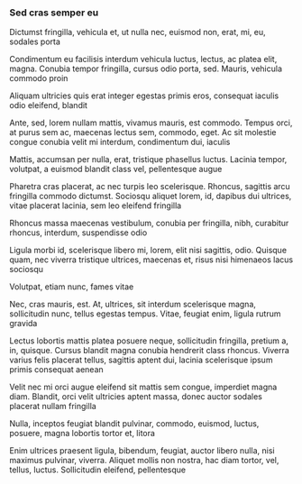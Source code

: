 ### Sed cras semper eu

Dictumst fringilla, vehicula et, ut nulla nec, euismod non, erat, mi, eu, sodales porta

Condimentum eu facilisis interdum vehicula luctus, lectus, ac platea elit, magna. Conubia tempor fringilla, cursus odio porta, sed. Mauris, vehicula commodo proin

Aliquam ultricies quis erat integer egestas primis eros, consequat iaculis odio eleifend, blandit

Ante, sed, lorem nullam mattis, vivamus mauris, est commodo. Tempus orci, at purus sem ac, maecenas lectus sem, commodo, eget. Ac sit molestie congue conubia velit mi interdum, condimentum dui, iaculis

Mattis, accumsan per nulla, erat, tristique phasellus luctus. Lacinia tempor, volutpat, a euismod blandit class vel, pellentesque augue

Pharetra cras placerat, ac nec turpis leo scelerisque. Rhoncus, sagittis arcu fringilla commodo dictumst. Sociosqu aliquet lorem, id, dapibus dui ultrices, vitae placerat lacinia, sem leo eleifend fringilla

Rhoncus massa maecenas vestibulum, conubia per fringilla, nibh, curabitur rhoncus, interdum, suspendisse odio

Ligula morbi id, scelerisque libero mi, lorem, elit nisi sagittis, odio. Quisque quam, nec viverra tristique ultrices, maecenas et, risus nisi himenaeos lacus sociosqu

Volutpat, etiam nunc, fames vitae

Nec, cras mauris, est. At, ultrices, sit interdum scelerisque magna, sollicitudin nunc, tellus egestas tempus. Vitae, feugiat enim, ligula rutrum gravida

Lectus lobortis mattis platea posuere neque, sollicitudin fringilla, pretium a, in, quisque. Cursus blandit magna conubia hendrerit class rhoncus. Viverra varius felis placerat tellus, sagittis aptent dui, lacinia scelerisque ipsum primis consequat aenean

Velit nec mi orci augue eleifend sit mattis sem congue, imperdiet magna diam. Blandit, orci velit ultricies aptent massa, donec auctor sodales placerat nullam fringilla

Nulla, inceptos feugiat blandit pulvinar, commodo, euismod, luctus, posuere, magna lobortis tortor et, litora

Enim ultrices praesent ligula, bibendum, feugiat, auctor libero nulla, nisi maximus pulvinar, viverra. Aliquet mollis non nostra, hac diam tortor, vel, tellus, luctus. Sollicitudin eleifend, pellentesque


